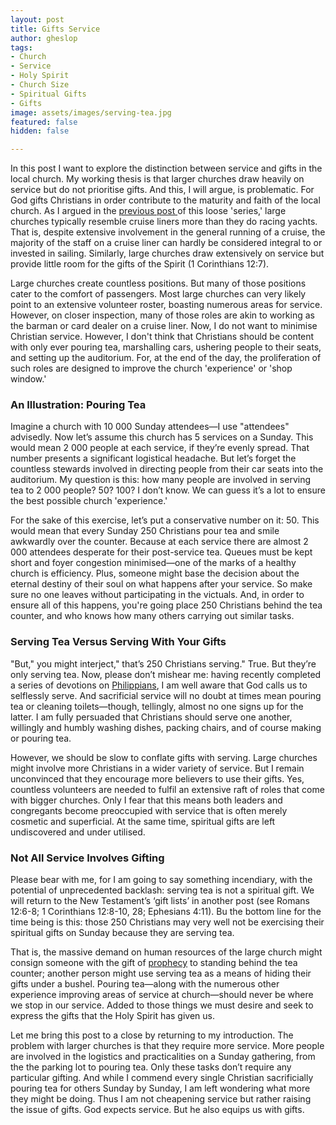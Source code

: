 ```yaml
---
layout: post
title: Gifts Service
author: gheslop
tags:
- Church
- Service
- Holy Spirit
- Church Size
- Spiritual Gifts
- Gifts
image: assets/images/serving-tea.jpg
featured: false
hidden: false

---
```

In this post I want to explore the distinction between service and gifts in the local church. My working thesis is that larger churches draw heavily on service but do not prioritise gifts. And this, I will argue, is problematic. For God gifts Christians in order contribute to the maturity and faith of the local church. As I argued in the [previous post ](https://rekindle.co.za/content/2021-04-20-church-cruise-liner-racing-yacht "Church As Cruise Liner")of this loose 'series,' large churches typically resemble cruise liners more than they do racing yachts. That is, despite extensive involvement in the general running of a cruise, the majority of the staff on a cruise liner can hardly be considered integral to or invested in sailing. Similarly, large churches draw extensively on service but provide little room for the gifts of the Spirit (1 Corinthians 12:7).

Large churches create countless positions. But many of those positions cater to the comfort of passengers. Most large churches can very likely point to an extensive volunteer roster, boasting numerous areas for service. However, on closer inspection, many of those roles are akin to working as the barman or card dealer on a cruise liner. Now, I do not want to minimise Christian service. However, I don't think that Christians should be content with only ever pouring tea, marshalling cars, ushering people to their seats, and setting up the auditorium. For, at the end of the day, the proliferation of such roles are designed to improve the church 'experience' or 'shop window.'

### An Illustration: Pouring Tea

Imagine a church with 10 000 Sunday attendees—I use "attendees" advisedly. Now let’s assume this church has 5 services on a Sunday. This would mean 2 000 people at each service, if they’re evenly spread. That number presents a significant logistical headache. But let’s forget the countless stewards involved in directing people from their car seats into the auditorium. My question is this: how many people are involved in serving tea to 2 000 people? 50? 100? I don’t know. We can guess it’s a lot to ensure the best possible church 'experience.'

For the sake of this exercise, let’s put a conservative number on it: 50. This would mean that every Sunday 250 Christians pour tea and smile awkwardly over the counter. Because at each service there are almost 2 000 attendees desperate for their post-service tea. Queues must be kept short and foyer congestion minimised—one of the marks of a healthy church is efficiency. Plus, someone might base the decision about the eternal destiny of their soul on what happens after your service. So make sure no one leaves without participating in the victuals. And, in order to ensure all of this happens, you're going place 250 Christians behind the tea counter, and who knows how many others carrying out similar tasks.

### Serving Tea Versus Serving With Your Gifts

"But," you might interject," that’s 250 Christians serving." True. But they’re only serving tea. Now, please don’t mishear me: having recently completed a series of devotions on [Philippians](https://rekindle.co.za/content/2020-09-15-philippians-2-25-30-devotional "Philippians 2:25-30 Devotional"), I am well aware that God calls us to selflessly serve. And sacrificial service will no doubt at times mean pouring tea or cleaning toilets—though, tellingly, almost no one signs up for the latter. I am fully persuaded that Christians should serve one another, willingly and humbly washing dishes, packing chairs, and of course making or pouring tea.

However, we should be slow to conflate gifts with serving. Large churches might involve more Christians in a wider variety of service. But I remain unconvinced that they encourage more believers to use their gifts. Yes, countless volunteers are needed to fulfil an extensive raft of roles that come with bigger churches. Only I fear that this means both leaders and congregants become preoccupied with service that is often merely cosmetic and superficial. At the same time, spiritual gifts are left undiscovered and under utilised.

### Not All Service Involves Gifting

Please bear with me, for I am going to say something incendiary, with the potential of unprecedented backlash: serving tea is not a spiritual gift. We will return to the New Testament’s ‘gift lists’ in another post (see Romans 12:6-8; 1 Corinthians 12:8-10, 28; Ephesians 4:11). Bu the bottom line for the time being is this: those 250 Christians may very well not be exercising their spiritual gifts on Sunday because they are serving tea.

That is, the massive demand on human resources of the large church might consign someone with the gift of [prophecy](https://rekindle.co.za/content/reclaiming-a-place-for-prophecy-in-church-gatherings/ "Reclaiming Prophecy") to standing behind the tea counter; another person might use serving tea as a means of hiding their gifts under a bushel. Pouring tea—along with the numerous other experience improving areas of service at church—should never be where we stop in our service. Added to those things we must desire and seek to express the gifts that the Holy Spirit has given us.

Let me bring this post to a close by returning to my introduction. The problem with larger churches is that they require more service. More people are involved in the logistics and practicalities on a Sunday gathering, from the the parking lot to pouring tea. Only these tasks don’t require any particular gifting. And while I commend every single Christian sacrificially pouring tea for others Sunday by Sunday, I am left wondering what more they might be doing. Thus I am not cheapening service but rather raising the issue of gifts. God expects service. But he also equips us with gifts.